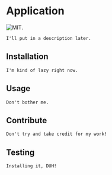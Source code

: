 # Application

![MIT](https://img.shields.io/badge/License-MIT-yellow.svg).

```
I'll put in a description later.
```

## Installation 

```
I'm kind of lazy right now.
```

## Usage

```
Don't bother me.
```

## Contribute

```
Don't try and take credit for my work!
```

## Testing

```
Installing it, DUH!
```


